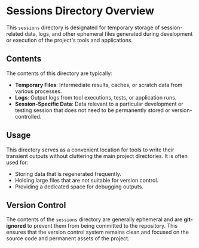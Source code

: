 # Sessions Directory Overview

This `sessions` directory is designated for temporary storage of session-related data, logs, and other ephemeral files generated during development or execution of the project's tools and applications.

## Contents

The contents of this directory are typically:

*   **Temporary Files**: Intermediate results, caches, or scratch data from various processes.
*   **Logs**: Output logs from tool executions, tests, or application runs.
*   **Session-Specific Data**: Data relevant to a particular development or testing session that does not need to be permanently stored or version-controlled.

## Usage

This directory serves as a convenient location for tools to write their transient outputs without cluttering the main project directories. It is often used for:

*   Storing data that is regenerated frequently.
*   Holding large files that are not suitable for version control.
*   Providing a dedicated space for debugging outputs.

## Version Control

The contents of the `sessions` directory are generally ephemeral and are **git-ignored** to prevent them from being committed to the repository. This ensures that the version control system remains clean and focused on the source code and permanent assets of the project.
